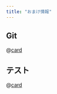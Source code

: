 ```yaml
---
title: "おまけ情報"
---
```


## Git
@[card](https://zenn.dev/aew2sbee/articles/git-basiccommand)

## テスト
@[card](https://zenn.dev/aew2sbee/articles/thinking-test-pattern)